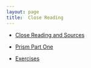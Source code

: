 ```yaml
---
layout: page
title:  Close Reading
---
```

* [Close Reading and Sources](/textanalysiscoursebook/book/close-reading/close-reading)

* [Prism Part One](/textanalysiscoursebook/book/close-reading/prism-part-one)

* [Exercises](/textanalysiscoursebook/book/close-reading/exercises)